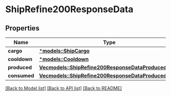 # ShipRefine200ResponseData

## Properties
Name | Type | Description | Notes
------------ | ------------- | ------------- | -------------
**cargo** | [***models::ShipCargo**](ShipCargo.md) |  | 
**cooldown** | [***models::Cooldown**](Cooldown.md) |  | 
**produced** | [**Vec<models::ShipRefine200ResponseDataProducedInner>**](Ship_Refine_200_Response_data_produced_inner.md) |  | 
**consumed** | [**Vec<models::ShipRefine200ResponseDataProducedInner>**](Ship_Refine_200_Response_data_produced_inner.md) |  | 

[[Back to Model list]](../README.md#documentation-for-models) [[Back to API list]](../README.md#documentation-for-api-endpoints) [[Back to README]](../README.md)


